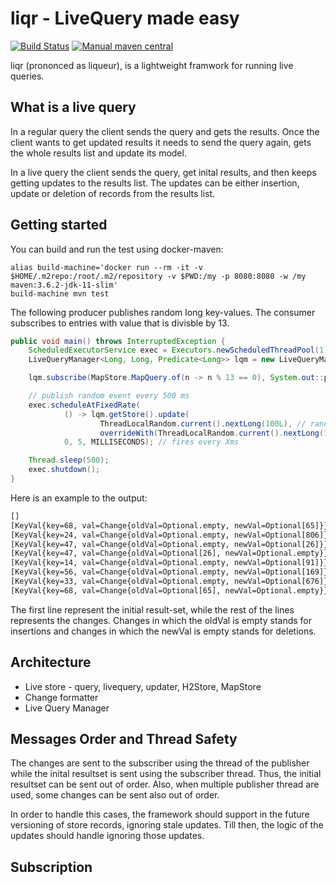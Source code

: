 # liqr - LiveQuery made easy
[![Build Status](https://img.shields.io/badge/build--status-TODO-blue.svg)]()
[![Manual maven central](https://img.shields.io/badge/maven--central-not--yet-blue.svg)]()

liqr (prononced as liqueur), is a lightweight framwork for running live queries.

## What is a live query
In a regular query the client sends the query and gets the results. Once the client wants to get updated results it needs to send the query again, gets the whole results list and update its model.

In a live query the client sends the query, get inital results, and then keeps getting updates to the results list. The updates can be either insertion, update or deletion of records from the results list.

## Getting started

You can build and run the test using docker-maven:
```
alias build-machine='docker run --rm -it -v $HOME/.m2repo:/root/.m2/repository -v $PWD:/my -p 8080:8080 -w /my maven:3.6.2-jdk-11-slim'
build-machine mvn test
```


The following producer publishes random long key-values. The consumer subscribes to entries with value that is divisble by 13.

```java
public void main() throws InterruptedException {
    ScheduledExecutorService exec = Executors.newScheduledThreadPool(1);
    LiveQueryManager<Long, Long, Predicate<Long>> lqm = new LiveQueryManager<>(new MapStore<>());

    lqm.subscribe(MapStore.MapQuery.of(n -> n % 13 == 0), System.out::println);

    // publish random event every 500 ms
    exec.scheduleAtFixedRate(
            () -> lqm.getStore().update(
                    ThreadLocalRandom.current().nextLong(100L), // random key
                    overrideWith(ThreadLocalRandom.current().nextLong(1000L))), // random value
            0, 5, MILLISECONDS); // fires every Xms

    Thread.sleep(500);
    exec.shutdown();
}
```

Here is an example to the output:
```txt
[]
[KeyVal{key=68, val=Change{oldVal=Optional.empty, newVal=Optional[65]}}]
[KeyVal{key=24, val=Change{oldVal=Optional.empty, newVal=Optional[806]}}]
[KeyVal{key=47, val=Change{oldVal=Optional.empty, newVal=Optional[26]}}]
[KeyVal{key=47, val=Change{oldVal=Optional[26], newVal=Optional.empty}}]
[KeyVal{key=14, val=Change{oldVal=Optional.empty, newVal=Optional[91]}}]
[KeyVal{key=56, val=Change{oldVal=Optional.empty, newVal=Optional[169]}}]
[KeyVal{key=33, val=Change{oldVal=Optional.empty, newVal=Optional[676]}}]
[KeyVal{key=68, val=Change{oldVal=Optional[65], newVal=Optional.empty}}]        
```
The first line represent the initial result-set, while the rest of the lines represents the changes. Changes in which the oldVal is empty stands for insertions and changes in which the newVal is empty stands for deletions.

## Architecture

* Live store - query, livequery, updater, H2Store, MapStore
* Change formatter
* Live Query Manager

## Messages Order and Thread Safety
The changes are sent to the subscriber using the thread of the publisher while the inital resultset is sent using the subscriber thread. Thus, the initial resultset can be sent out of order. Also, when multiple publisher thread are used, some changes can be sent also out of order.

In order to handle this cases, the framework should support in the future versioning of store records, ignoring stale updates. Till then, the logic of the updates should handle ignoring those updates.

## Subscription
